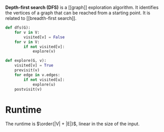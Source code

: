 **Depth-first search (DFS)** is a [[graph]] exploration algorithm. It identifies the vertices of a graph that can be reached from a starting point. It is related to [[breadth-first search]].

```python
def dfs(G):
    for v in V:
        visited[v] = False
    for v in V:
        if not visited[v]:
            explore(v)

def explore(G, v):
    visited[v] = True
    previsit(v)
    for edge in v.edges:
        if not visited[u]:
            explore(u)
    postvisit(v)
```

# Runtime

The runtime is $\order{|V| + |E|}$, linear in the size of the input.
